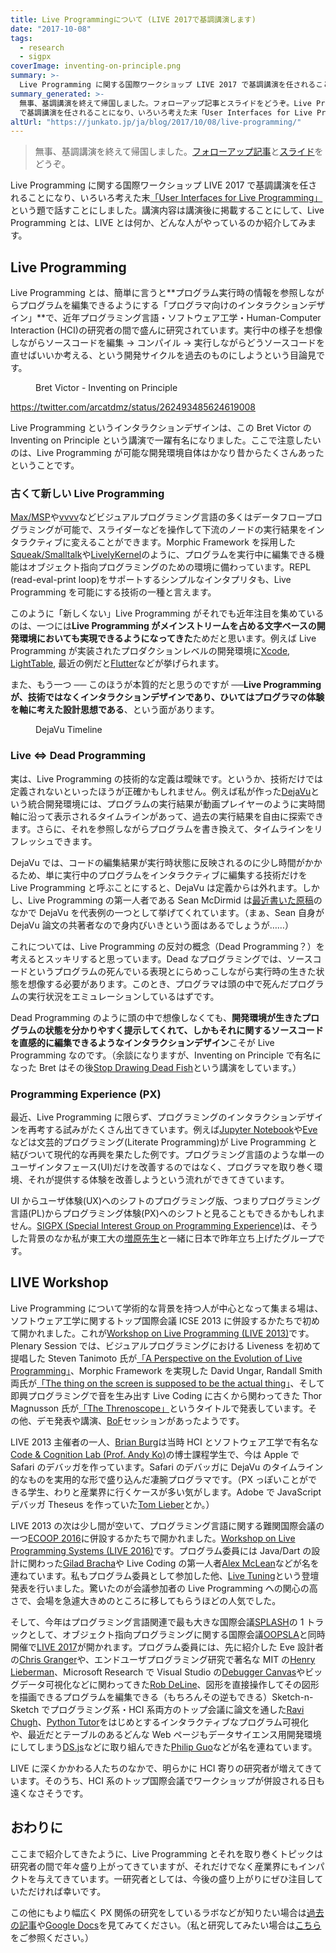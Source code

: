 ```yaml
---
title: Live Programmingについて (LIVE 2017で基調講演します)
date: "2017-10-08"
tags:
  - research
  - sigpx
coverImage: inventing-on-principle.png
summary: >-
  Live Programming に関する国際ワークショップ LIVE 2017 で基調講演を任されることになり、いろいろ考えた末「User Interfaces for Live Programming」という題で話すことにしました。講演内容は講演後に掲載することにして、Live Programming とは、LIVE とは何か、どんな人がやっているのか紹介してみます。フォローアップ記事とスライドへのリンクもあります。
summary_generated: >-
  無事、基調講演を終えて帰国しました。フォローアップ記事とスライドをどうぞ。Live Programming に関する国際ワークショップ LIVE 2017
  で基調講演を任されることになり、いろいろ考えた末「User Interfaces for Live Programmi...
altUrl: "https://junkato.jp/ja/blog/2017/10/08/live-programming/"
---
```


> 無事、基調講演を終えて帰国しました。[フォローアップ記事](https://junkato.jp/ja/live-programming/)と[スライド](https://junkato.jp/publications/live2017-kato-keynote-slides.pdf)をどうぞ。

Live Programming に関する国際ワークショップ LIVE 2017 で基調講演を任されることになり、いろいろ考えた末[「User Interfaces for Live Programming」](https://2017.splashcon.org/event/live-2017-keynote-a)という題で話すことにしました。講演内容は講演後に掲載することにして、Live Programming とは、LIVE とは何か、どんな人がやっているのか紹介してみます。

## Live Programming

Live Programming とは、簡単に言うと**プログラム実行時の情報を参照しながらプログラムを編集できるようにする「プログラマ向けのインタラクションデザイン」**で、近年プログラミング言語・ソフトウェア工学・Human-Computer Interaction (HCI)の研究者の間で盛んに研究されています。実行中の様子を想像しながらソースコードを編集 → コンパイル → 実行しながらどうソースコードを直せばいいか考える、という開発サイクルを過去のものにしようという目論見です。

<figure>
  <a href="https://vimeo.com/36579366"><img src="/images/inventing-on-principle.png" alt="" /></a>
  <figcaption>Bret Victor - Inventing on Principle</figcaption>
</figure>

https://twitter.com/arcatdmz/status/262493485624619008

Live Programming というインタラクションデザインは、この Bret Victor の Inventing on Principle という講演で一躍有名になりました。ここで注意したいのは、Live Programming が可能な開発環境自体はかなり昔からたくさんあったということです。

### 古くて新しい Live Programming

[Max/MSP](https://cycling74.com/products/max/)や[vvvv](https://vvvv.org/)などビジュアルプログラミング言語の多くはデータフロープログラミングが可能で、スライダーなどを操作して下流のノードの実行結果をインタラクティブに変えることができます。Morphic Framework を採用した[Squeak/Smalltalk](http://squeak.org/)や[LivelyKernel](https://www.lively-kernel.org/)のように、プログラムを実行中に編集できる機能はオブジェクト指向プログラミングのための環境に備わっています。REPL (read-eval-print loop)をサポートするシンプルなインタプリタも、Live Programming を可能にする技術の一種と言えます。

このように「新しくない」Live Programming がそれでも近年注目を集めているのは、一つには**Live Programming がメインストリームを占める文字ベースの開発環境においても実現できるようになってきた**ためだと思います。例えば Live Programming が実装されたプロダクションレベルの開発環境に[Xcode](https://www.macstories.net/mac/xcode-6-live-rendering-visual-view-debugging-and-swift/), [LightTable](https://www.youtube.com/watch?v=H58-n7uldoU), 最近の例だと[Flutter](https://flutter.io/)などが挙げられます。

また、もう一つ ── このほうが本質的だと思うのですが ──**Live Programming が、技術ではなくインタラクションデザインであり、ひいてはプログラマの体験を軸に考えた設計思想である**、という面があります。

<figure>
  <a href="https://junkato.jp/ja/dejavu/"><img src="/images/fig6-timeline-1024x332.png" alt="" /></a>
  <figcaption>DejaVu Timeline</figcaption>
</figure>

### Live ⇔ Dead Programming

実は、Live Programming の技術的な定義は曖昧です。というか、技術だけでは定義されないといったほうが正確かもしれません。例えば私が作った[DejaVu](https://junkato.jp/ja/dejavu/)という統合開発環境には、プログラムの実行結果が動画プレイヤーのように実時間軸に沿って表示されるタイムラインがあって、過去の実行結果を自由に探索できます。さらに、それを参照しながらプログラムを書き換えて、タイムラインをリフレッシュできます。

DejaVu では、コードの編集結果が実行時状態に反映されるのに少し時間がかかるため、単に実行中のプログラムをインタラクティブに編集する技術だけを Live Programming と呼ぶことにすると、DejaVu は定義からは外れます。しかし、Live Programming の第一人者である Sean McDirmid は[最近書いた原稿](https://2017.splashcon.org/track/live-2017#A-Brief-Intro-to-Live-Programming)のなかで DejaVu を代表例の一つとして挙げてくれています。（まぁ、Sean 自身が DejaVu 論文の共著者なので身内びいきという面はあるでしょうが……）

これについては、Live Programming の反対の概念（Dead Programming？）を考えるとスッキリすると思っています。Dead なプログラミングでは、ソースコードというプログラムの死んでいる表現とにらめっこしながら実行時の生きた状態を想像する必要があります。このとき、プログラマは頭の中で死んだプログラムの実行状況をエミュレーションしているはずです。

Dead Programming のように頭の中で想像しなくても、**開発環境が生きたプログラムの状態を分かりやすく提示してくれて、しかもそれに関するソースコードを直感的に編集できるようなインタラクションデザイン**こそが Live Programming なのです。（余談になりますが、Inventing on Principle で有名になった Bret はその後[Stop Drawing Dead Fish](https://vimeo.com/64895205)という講演をしています。）

### Programming Experience (PX)

最近、Live Programming に限らず、プログラミングのインタラクションデザインを再考する試みがたくさん出てきています。例えば[Jupyter Notebook](http://jupyter.org)や[Eve](http://witheve.com/)などは文芸的プログラミング(Literate Programming)が Live Programming と結びついて現代的な再興を果たした例です。プログラミング言語のような単一のユーザインタフェース(UI)だけを改善するのではなく、プログラマを取り巻く環境、それが提供する体験を改善しようという流れができてきています。

UI からユーザ体験(UX)へのシフトのプログラミング版、つまりプログラミング言語(PL)からプログラミング体験(PX)へのシフトと見ることもできるかもしれません。[SIGPX (Special Interest Group on Programming Experience)](https://sigpx.org/)は、そうした背景のなか私が東工大の[増原先生](http://prg.is.titech.ac.jp/ja/)と一緒に日本で昨年立ち上げたグループです。

## LIVE Workshop

Live Programming について学術的な背景を持つ人が中心となって集まる場は、ソフトウェア工学に関するトップ国際会議 ICSE 2013 に併設するかたちで初めて開かれました。これが[Workshop on Live Programming (LIVE 2013)](http://liveprogramming.github.io/2013/about.html)です。Plenary Session では、ビジュアルプログラミングにおける Liveness を初めて提唱した Steven Tanimoto 氏が[「A Perspective on the Evolution of Live Programming」](http://liveprogramming.github.io/2013/papers/liveness.pdf)、Morphic Framework を実現した David Ungar, Randall Smith 両氏が[「The thing on the screen is supposed to be the actual thing」](http://davidungar.net/Live2013/Live_2013.html)、そして即興プログラミングで音を生み出す Live Coding に古くから関わってきた Thor Magnusson 氏が[「The Threnoscope」](http://liveprogramming.github.io/2013/papers/thor.pdf)というタイトルで発表しています。その他、デモ発表や講演、[BoF](https://en.wikipedia.org/wiki/Birds_of_a_feather_%28computing%29)セッションがあったようです。

LIVE 2013 主催者の一人、[Brian Burg](http://brrian.org/)は当時 HCI とソフトウェア工学で有名な[Code & Cognition Lab (Prof. Andy Ko)](http://faculty.washington.edu/ajko/)の博士課程学生で、今は Apple で Safari のデバッガを作っています。Safari のデバッガに DejaVu のタイムライン的なものを実用的な形で盛り込んだ凄腕プログラマです。（PX っぽいことができる学生、わりと産業界に行くケースが多い気がします。Adobe で JavaScript デバッガ Theseus を作っていた[Tom Lieber](http://alltom.com/)とか。）

LIVE 2013 の次は少し間が空いて、プログラミング言語に関する難関国際会議の一つ[ECOOP 2016](https://2016.ecoop.org/)に併設するかたちで開かれました。[Workshop on Live Programming Systems (LIVE 2016)](https://2016.ecoop.org/track/LIVE-2016)です。プログラム委員には Java/Dart の設計に関わった[Gilad Bracha](http://bracha.org/Site/Home.html)や Live Coding の第一人者[Alex McLean](http://slab.org/)などが名を連ねています。私もプログラム委員として参加した他、[Live Tuning](https://junkato.jp/live-tuning)という登壇発表を行いました。驚いたのが会議参加者の Live Programming への関心の高さで、会場を急遽大きめのところに移してもらうほどの人気でした。

そして、今年はプログラミング言語関連で最も大きな国際会議[SPLASH](https://2017.splashcon.org/home)の 1 トラックとして、オブジェクト指向プログラミングに関する国際会議[OOPSLA](https://2017.splashcon.org/track/splash-2017-OOPSLA)と同時開催で[LIVE 2017](https://2017.splashcon.org/track/live-2017#program)が開かれます。プログラム委員には、先に紹介した Eve 設計者の[Chris Granger](http://www.chris-granger.com/)や、エンドユーザプログラミング研究で著名な MIT の[Henry Lieberman](http://web.media.mit.edu/~lieber/)、Microsoft Research で Visual Studio の[Debugger Canvas](https://marketplace.visualstudio.com/items?itemName=DebuggerCanvasTeam.DebuggerCanvas)やビッグデータ可視化などに関わってきた[Rob DeLine](https://www.microsoft.com/en-us/research/people/rdeline/)、図形を直接操作してその図形を描画できるプログラムを編集できる（もちろんその逆もできる）Sketch-n-Sketch でプログラミング系・HCI 系両方のトップ会議に論文を通した[Ravi Chugh](http://people.cs.uchicago.edu/~rchugh/)、[Python Tutor](http://pythontutor.com)をはじめとするインタラクティブなプログラム可視化や、最近だとテーブルのあるどんな Web ページもデータサイエンス用開発環境にしてしまう[DS.js](http://pgbovine.net/dsjs-paper.htm)などに取り組んできた[Philip Guo](http://pgbovine.net)などが名を連ねています。

LIVE に深くかかわる人たちのなかで、明らかに HCI 寄りの研究者が増えてきています。そのうち、HCI 系のトップ国際会議でワークショップが併設される日も遠くなさそうです。

## おわりに

ここまで紹介してきたように、Live Programming とそれを取り巻くトピックは研究者の間で年々盛り上がってきていますが、それだけでなく産業界にもインパクトを与えてきています。一研究者としては、今後の盛り上がりにぜひ注目していただければ幸いです。

この他にもより幅広く PX 関係の研究をしているラボなどが知りたい場合は[過去の記事](/ja/posts/2013-09-27-devenv-research-labs)や[Google Docs](https://docs.google.com/document/d/176yfANBFr0txgYJSROFPEdGkPwXhicrP9YZu_bJlgyg/edit)を見てみてください。（私と研究してみたい場合は[こちら](https://junkato.jp/ja/collaborations/)をご参照ください。）
